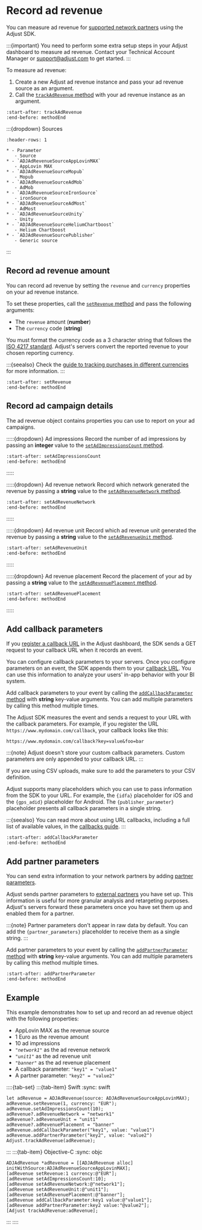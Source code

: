 # Record ad revenue

You can measure ad revenue for [supported network partners](https://help.adjust.com/en/article/ad-revenue) using the Adjust SDK.

:::{important}
You need to perform some extra setup steps in your Adjust dashboard to measure ad revenue. Contact your Technical Account Manager or <support@adjust.com> to get started.
:::

To measure ad revenue:

1. Create a new Adjust ad revenue instance and pass your ad revenue source as an argument.
2. Call the [`trackAdRevenue` method](ios-trackAdRevenue-invocation) with your ad revenue instance as an argument.

```{include} /ios/fragments/Adjust.md
:start-after: trackAdRevenue
:end-before: methodEnd
```

:::{dropdown} Sources

```{list-table}
:header-rows: 1

* - Parameter
   - Source
* - `ADJAdRevenueSourceAppLovinMAX`
   - AppLovin MAX
* - `ADJAdRevenueSourceMopub`
   - Mopub
* - `ADJAdRevenueSourceAdMob`
   - AdMob
* - `ADJAdRevenueSourceIronSource`
   - ironSource
* - `ADJAdRevenueSourceAdMost`
   - AdMost
* - `ADJAdRevenueSourceUnity`
   - Unity
* - `ADJAdRevenueSourceHeliumChartboost`
   - Helium Chartboost
* - `ADJAdRevenueSourcePublisher`
   - Generic source
```
:::

## Record ad revenue amount

You can record ad revenue by setting the `revenue` and `currency` properties on your ad revenue instance.

To set these properties, call the [`setRevenue` method](ios-setRevenue-invocation) and pass the following arguments:

* The `revenue` amount (**number**)
* The `currency` code (**string**)

You must format the currency code as a 3 character string that follows the [ISO 4217 standard](https://www.iban.com/currency-codes). Adjust's servers convert the reported revenue to your chosen reporting currency. 

:::{seealso}
Check the [guide to tracking purchases in different currencies](https://help.adjust.com/en/article/currency-conversion) for more information.
:::

```{include} /ios/fragments/ADJAdRevenue.md
:start-after: setRevenue
:end-before: methodEnd
```

## Record ad campaign details

The ad revenue object contains properties you can use to report on your ad campaigns.

:::::{dropdown} Ad impressions
Record the number of ad impressions by passing an **integer** value to the [`setAdImpressionsCount` method](ios-setAdImpressionsCount-invocation).

```{include} /ios/fragments/ADJAdRevenue.md
:start-after: setAdImpressionsCount
:end-before: methodEnd
```
:::::

:::::{dropdown} Ad revenue network
Record which network generated the revenue by passing a **string** value to the [`setAdRevenueNetwork` method](ios-setAdRevenueNetwork-invocation).

```{include} /ios/fragments/ADJAdRevenue.md
:start-after: setAdRevenueNetwork
:end-before: methodEnd
```
:::::

:::::{dropdown} Ad revenue unit
Record which ad revenue unit generated the revenue by passing a **string** value to the [`setAdRevenueUnit` method](ios-setAdRevenueUnit-invocation).

```{include} /ios/fragments/ADJAdRevenue.md
:start-after: setAdRevenueUnit
:end-before: methodEnd
```
:::::

:::::{dropdown} Ad revenue placement
Record the placement of your ad by passing a **string** value to the [`setAdRevenuePlacement` method](ios-setAdRevenuePlacement-invocation).

```{include} /ios/fragments/ADJAdRevenue.md
:start-after: setAdRevenuePlacement
:end-before: methodEnd
```
:::::

## Add callback parameters

If you [register a callback URL](https://help.adjust.com/en/article/best-practices-callbacks) in the Adjust dashboard, the SDK sends a GET request to your callback URL when it records an event.

You can configure callback parameters to your servers. Once you configure parameters on an event, the SDK appends them to your [callback URL](https://help.adjust.com/en/article/raw-data-exports). You can use this information to analyze your users' in-app behavior with your BI system.

Add callback parameters to your event by calling the [`addCallbackParameter` method](ios-ADJAdRevenue-addCallbackParameter-invocation) with **string** key-value arguments. You can add multiple parameters by calling this method multiple times.

The Adjust SDK measures the event and sends a request to your URL with the callback parameters. For example, if you register the URL `https://www.mydomain.com/callback`, your callback looks like this:

```{code-block} url
https://www.mydomain.com/callback?key=value&foo=bar
```

:::{note}
Adjust doesn't store your custom callback parameters. Custom parameters are only appended to your callback URL.
:::

If you are using CSV uploads, make sure to add the parameters to your CSV definition.

Adjust supports many placeholders which you can use to pass information from the SDK to your URL. For example, the `{idfa}` placeholder for iOS and the `{gps_adid}` placeholder for Android. The `{publisher_parameter}` placeholder presents all callback parameters in a single string.

:::{seealso}
You can read more about using URL callbacks, including a full list of available values, in the [callbacks guide](https://help.adjust.com/en/article/callbacks).
:::

```{include} /ios/fragments/ADJAdRevenue.md
:start-after: addCallbackParameter
:end-before: methodEnd
```

## Add partner parameters

You can send extra information to your network partners by adding [partner parameters](https://help.adjust.com/en/article/advanced-event-setup#receive-custom-data-with-partner-parameters).

Adjust sends partner parameters to [external partners](https://help.adjust.com/en/article/integrated-partners) you have set up. This information is useful for more granular analysis and retargeting purposes. Adjust's servers forward these parameters once you have set them up and enabled them for a partner.

:::{note}
Partner parameters don't appear in raw data by default. You can add the `{partner_parameters}` placeholder to receive them as a single string.
:::

Add partner parameters to your event by calling the [`addPartnerParameter` method](ios-ADJAdRevenue-addPartnerParameter-invocation) with **string** key-value arguments. You can add multiple parameters by calling this method multiple times.

```{include} /ios/fragments/ADJAdRevenue.md
:start-after: addPartnerParameter
:end-before: methodEnd
```

## Example

This example demonstrates how to set up and record an ad revenue object with the following properties:

* AppLovin MAX as the revenue source
* 1 Euro as the revenue amount
* 10 ad impressions
* *`"network1"`* as the ad revenue network
* *`"unit1"`* as the ad revenue unit
* *`"banner"`* as the ad revenue placement
* A callback parameter: `"key1" = "value1"`
* A partner parameter: `"key2" = "value2"`

::::{tab-set}
:::{tab-item} Swift
:sync: swift

```{code-block} swift
let adRevenue = ADJAdRevenue(source: ADJAdRevenueSourceAppLovinMAX);
adRevenue.setRevenue(1, currency: "EUR");
adRevenue.setAdImpressionsCount(10);
adRevenue?.adRevenueNetwork = "network1"
adRevenue?.adRevenueUnit = "unit1"
adRevenue?.adRevenuePlacement = "banner"
adRevenue.addCallbackParameter("key1", value: "value1")
adRevenue.addPartnerParameter("key2", value: "value2")
Adjust.trackAdRevenue(adRevenue);
```
:::
:::{tab-item} Objective-C
:sync: objc

```{code-block} objc
ADJAdRevenue *adRevenue = [[ADJAdRevenue alloc] initWithSource:ADJAdRevenueSourceAppLovinMAX];
[adRevenue setRevenue:1 currency:@"EUR"];
[adRevenue setAdImpressionsCount:10];
[adRevenue setAdRevenueNetwork:@"network1"];
[adRevenue setAdRevenueUnit:@"unit1"];
[adRevenue setAdRevenuePlacement:@"banner"];
[adRevenue addCallbackParameter:key1 value:@"value1"];
[adRevenue addPartnerParameter:key2 value:"@value2"];
[Adjust trackAdRevenue:adRevenue];
```
:::
::::
